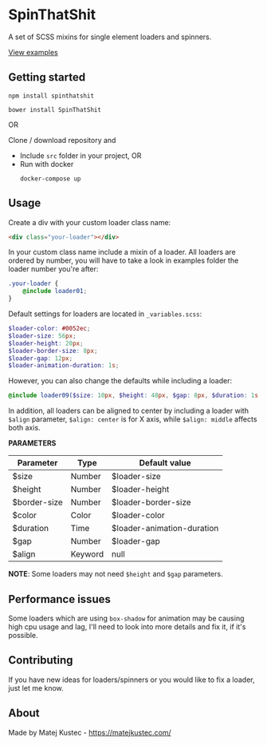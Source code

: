 # SpinThatShit
A set of SCSS mixins for single element loaders and spinners.

[View examples](https://matejkustec.github.io/SpinThatShit/)

## Getting started

```
npm install spinthatshit
```
```
bower install SpinThatShit
```

OR

Clone / download repository
and

* Include `src` folder in your project, OR
* Run with docker
    ```
    docker-compose up
    ```




## Usage

Create a div with your custom loader class name:

```html
<div class="your-loader"></div>
```

In your custom class name include a mixin of a loader. All loaders are ordered by number, you will have to take a look in examples folder the loader number you're after:

```scss
.your-loader {
    @include loader01;
}
```

Default settings for loaders are located in `_variables.scss`:

```scss
$loader-color: #0052ec;
$loader-size: 56px;
$loader-height: 20px;
$loader-border-size: 8px;
$loader-gap: 12px;
$loader-animation-duration: 1s;
```

However, you can also change the defaults while including a loader:

```scss
@include loader09($size: 10px, $height: 48px, $gap: 8px, $duration: 1s, $align: middle);
```

In addition, all loaders can be aligned to center by including a loader with `$align` parameter, 
`$align: center` is for X axis, while `$align: middle` affects both axis.

**PARAMETERS**

Parameter | Type | Default value
------------ | ------------- | -------------
$size | Number | $loader-size
$height | Number | $loader-height
$border-size | Number | $loader-border-size
$color | Color | $loader-color
$duration | Time | $loader-animation-duration
$gap | Number | $loader-gap
$align | Keyword | null

**NOTE**: Some loaders may not need `$height` and `$gap` parameters.

## Performance issues

Some loaders which are using `box-shadow` for animation may be causing high cpu usage and lag, I'll need to look into more details and fix it, if it's possible.


## Contributing

If you have new ideas for loaders/spinners or you would like to fix a loader, just let me know.


## About

Made by Matej Kustec - https://matejkustec.com/
